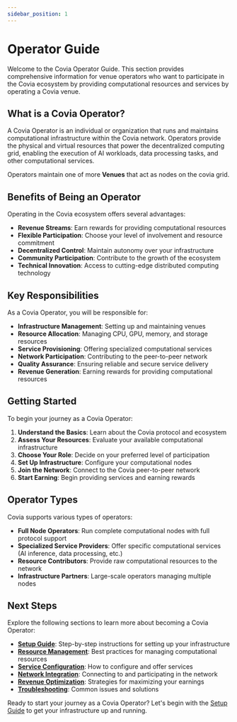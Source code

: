 ```yaml
---
sidebar_position: 1
---
```


# Operator Guide

Welcome to the Covia Operator Guide. This section provides comprehensive information for venue operators who want to participate in the Covia ecosystem by providing computational resources and services by operating a Covia venue.

## What is a Covia Operator?

A Covia Operator is an individual or organization that runs and maintains computational infrastructure within the Covia network. Operators provide the physical and virtual resources that power the decentralized computing grid, enabling the execution of AI workloads, data processing tasks, and other computational services.

Operators maintain one of more **Venues** that act as nodes on the covia grid.

## Benefits of Being an Operator

Operating in the Covia ecosystem offers several advantages:

- **Revenue Streams**: Earn rewards for providing computational resources
- **Flexible Participation**: Choose your level of involvement and resource commitment
- **Decentralized Control**: Maintain autonomy over your infrastructure
- **Community Participation**: Contribute to the growth of the ecosystem
- **Technical Innovation**: Access to cutting-edge distributed computing technology

## Key Responsibilities

As a Covia Operator, you will be responsible for:

- **Infrastructure Management**: Setting up and maintaining venues
- **Resource Allocation**: Managing CPU, GPU, memory, and storage resources
- **Service Provisioning**: Offering specialized computational services
- **Network Participation**: Contributing to the peer-to-peer network
- **Quality Assurance**: Ensuring reliable and secure service delivery
- **Revenue Generation**: Earning rewards for providing computational resources



## Getting Started

To begin your journey as a Covia Operator:

1. **Understand the Basics**: Learn about the Covia protocol and ecosystem
2. **Assess Your Resources**: Evaluate your available computational infrastructure
3. **Choose Your Role**: Decide on your preferred level of participation
4. **Set Up Infrastructure**: Configure your computational nodes
5. **Join the Network**: Connect to the Covia peer-to-peer network
6. **Start Earning**: Begin providing services and earning rewards

## Operator Types

Covia supports various types of operators:

- **Full Node Operators**: Run complete computational nodes with full protocol support
- **Specialized Service Providers**: Offer specific computational services (AI inference, data processing, etc.)
- **Resource Contributors**: Provide raw computational resources to the network
- **Infrastructure Partners**: Large-scale operators managing multiple nodes

## Next Steps

Explore the following sections to learn more about becoming a Covia Operator:

- **[Setup Guide](./setup-guide)**: Step-by-step instructions for setting up your infrastructure
- **[Resource Management](./resource-management)**: Best practices for managing computational resources
- **[Service Configuration](./service-configuration)**: How to configure and offer services
- **[Network Integration](./network-integration)**: Connecting to and participating in the network
- **[Revenue Optimization](./revenue-optimization)**: Strategies for maximizing your earnings
- **[Troubleshooting](./troubleshooting)**: Common issues and solutions

Ready to start your journey as a Covia Operator? Let's begin with the [Setup Guide](./setup-guide) to get your infrastructure up and running. 